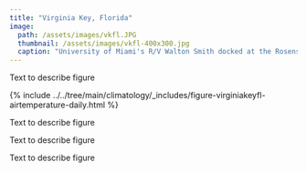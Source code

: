 ```yaml
---
title: "Virginia Key, Florida"
image:
  path: /assets/images/vkfl.JPG
  thumbnail: /assets/images/vkfl-400x300.jpg
  caption: "University of Miami's R/V Walton Smith docked at the Rosenstiel School of Marine, Atmospheric, and Earth Science on Virginia Key"
---
```


Text to describe figure

{% include ../../tree/main/climatology/_includes/figure-virginiakeyfl-airtemperature-daily.html %}

Text to describe figure

Text to describe figure

Text to describe figure
